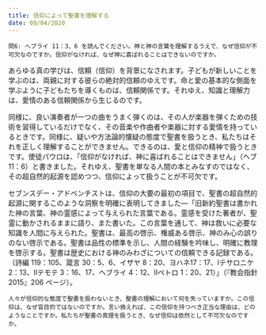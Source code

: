 ```yaml
---
title: 信仰によって聖書を理解する
date: 09/04/2020
---
```


`問6: ヘブライ 11：3、6 を読んでください。神と神の言葉を理解するうえで、なぜ信仰が不可欠なのですか。信仰がなければ、なぜ神に喜ばれることはできないのですか。`

あらゆる真の学びは、信頼（信仰）を背景になされます。子どもが新しいことを学ぶのは、両親に対する彼らの絶対的信頼のゆえです。命と愛の基本的な側面を学ぶように子どもたちを導くものは、信頼関係です。それゆえ、知識と理解力は、愛情のある信頼関係から生じるのです。

同様に、良い演奏者が一つの曲をうまく弾くのは、その人が楽器を弾くための技術を習得しているだけでなく、その音楽や作曲者や楽器に対する愛情を持っているときです。同様に、疑いや方法論的懐疑の態度で聖書を扱うとき、私たちはそれを正しく理解することができません。できるのは、愛と信仰の精神で扱うときです。使徒パウロは、「信仰がなければ、神に喜ばれることはできません」（ヘブ 11：6）と書きました。それゆえ、聖書を単なる人間の本とみなすのではなく、その超自然的起源を認めつつ、信仰によって扱うことが不可欠です。

セブンスデー・アドベンチストは、信仰の大要の最初の項目で、聖書の超自然的起源に関するこのような洞察を明確に表明してきました―「旧新約聖書は書かれた神の言葉、神の霊感によって与えられた言葉である。霊感を受けた著者が、聖霊に動かされるままに語り、また書いた。この言葉を通して、神は救いに必要な知識を人間に与えられた。聖書は、最高の啓示、権威ある啓示、神のみ心の誤りのない啓示である。聖書は品性の標準を示し、人間の経験を吟味し、明確に教理を啓示する。聖書は歴史における神のみわざについての信頼できる記録である。（詩編 119：105、箴言 30：5、6、イザヤ 8：20、ヨハネ17：17、Ⅰテサロニケ 2：13、Ⅱテモテ 3：16、17、ヘブライ 4：12、Ⅱペトロ 1：20、21）」（『教会指針 2015』206 ページ）。

`人々が信仰的な態度で聖書を扱わないとき、聖書の理解において何を失っていますか。この信仰は、なぜ盲目的ではないのですか。言い換えれば、この信仰を持つべき正当な理由は、どのようなことですか。私たちが聖書の真理を扱うとき、なぜ信仰は依然として不可欠なのですか。`